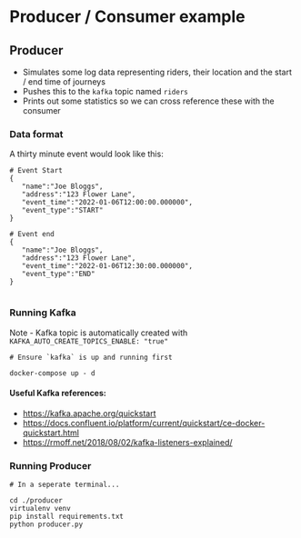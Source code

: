 # Producer / Consumer example


## Producer
- Simulates some log data representing riders, their location and the start / end time of journeys
- Pushes this to the `kafka` topic named `riders`
- Prints out some statistics so we can cross reference these with the consumer
  
### Data format

A thirty minute event would look like this:

```
# Event Start
{
   "name":"Joe Bloggs",
   "address":"123 Flower Lane",
   "event_time":"2022-01-06T12:00:00.000000",
   "event_type":"START"
}

# Event end
{
   "name":"Joe Bloggs",
   "address":"123 Flower Lane",
   "event_time":"2022-01-06T12:30:00.000000",
   "event_type":"END"
}


```

### Running Kafka
Note - Kafka topic is automatically created with `KAFKA_AUTO_CREATE_TOPICS_ENABLE: "true"`

```
# Ensure `kafka` is up and running first

docker-compose up - d
```


#### Useful Kafka references:
- https://kafka.apache.org/quickstart
- https://docs.confluent.io/platform/current/quickstart/ce-docker-quickstart.html
- https://rmoff.net/2018/08/02/kafka-listeners-explained/



### Running Producer
```
# In a seperate terminal...

cd ./producer
virtualenv venv 
pip install requirements.txt
python producer.py
```